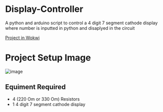 # Display-Controller
A python and arduino script to control a 4 digit 7 segment cathode display where number is inputted in python and disaplyed in the circuit

[Project in Wokwi]([https://www.openai.com](https://wokwi.com/projects/433382313389752321))
# Project Setup Image
![image](https://github.com/user-attachments/assets/46983aae-6b04-4425-93d4-0a6e6dbbbf36)

## Equiment Required

- 4 (220 Om or 330 Om) Resistors
- 1 4 digit 7 segment cathode display
  
